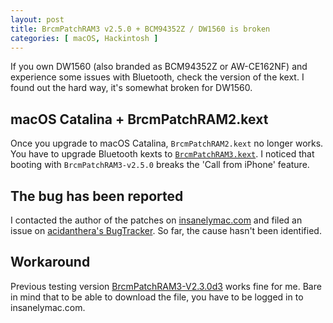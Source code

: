 ```yaml
---
layout: post
title: BrcmPatchRAM3 v2.5.0 + BCM94352Z / DW1560 is broken
categories: [ macOS, Hackintosh ]
---
```


If you own DW1560 (also branded as BCM94352Z or AW-CE162NF) and experience some issues with Bluetooth, check the version of the kext. I found out the hard way, it's somewhat broken for DW1560.

## macOS Catalina + BrcmPatchRAM2.kext

Once you upgrade to macOS Catalina, `BrcmPatchRAM2.kext` no longer works. You have to  upgrade Bluetooth kexts to [`BrcmPatchRAM3.kext`](https://github.com/acidanthera/BrcmPatchRAM). I noticed that booting with `BrcmPatchRAM3-v2.5.0` breaks the 'Call from iPhone' feature.

## The bug has been reported

I contacted the author of the patches on [insanelymac.com](https://www.insanelymac.com/forum/topic/339175-brcmpatchram2-for-1015-catalina-broadcom-bluetooth-firmware-upload/?do=findComment&comment=2696479) and filed an issue on [acidanthera's BugTracker](https://github.com/acidanthera/bugtracker/issues/563). So far, the cause hasn't been identified.

## Workaround

Previous testing version [BrcmPatchRAM3-V2.3.0d3](https://www.insanelymac.com/forum/applications/core/interface/file/attachment.php?id=335073) works fine for me. Bare in mind that to be able to download the file, you have to be logged in to insanelymac.com.

